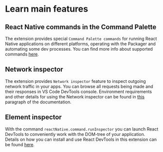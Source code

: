 # Learn main features
## React Native commands in the Command Palette
The extension provides special `Command Palette commands` for running React Native applications on different platforms, operating with the Packager and automating some dev processes. You can find more info about supported commands [here](https://github.com/microsoft/vscode-react-native#react-native-commands-in-the-command-palette).
## Network inspector
The extension provides `Network inspector` feature to inspect outgoing network traffic in your apps. You can browse all requests being made and their responses in VS Code DevTools console. Environment requirements and other details for using the Network inspector can be found in [this](https://github.com/microsoft/vscode-react-native#network-inspector) paragraph of the documentation.
## Element inspector
With the command `reactNative.command.runInspector` you can launch React DevTools to conveniently work with the DOM-tree of your application. Details on how you can install and use React DevTools in this extension can be found [here](https://github.com/microsoft/vscode-react-native#element-inspector).